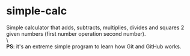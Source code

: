 # simple-calc
Simple calculator that adds, subtracts, multiplies, divides and squares 2 given numbers (first number operation second number).\
\  
**PS**: it's an extreme simple program to learn how Git and GitHub works.
